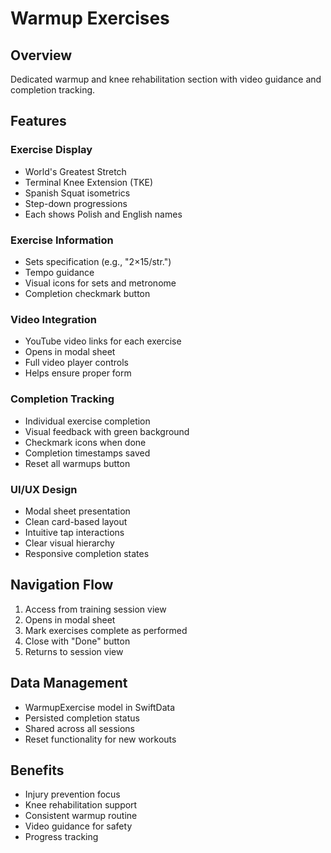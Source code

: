 # Warmup Exercises

## Overview
Dedicated warmup and knee rehabilitation section with video guidance and completion tracking.

## Features

### Exercise Display
- World's Greatest Stretch
- Terminal Knee Extension (TKE)
- Spanish Squat isometrics
- Step-down progressions
- Each shows Polish and English names

### Exercise Information
- Sets specification (e.g., "2×15/str.")
- Tempo guidance
- Visual icons for sets and metronome
- Completion checkmark button

### Video Integration
- YouTube video links for each exercise
- Opens in modal sheet
- Full video player controls
- Helps ensure proper form

### Completion Tracking
- Individual exercise completion
- Visual feedback with green background
- Checkmark icons when done
- Completion timestamps saved
- Reset all warmups button

### UI/UX Design
- Modal sheet presentation
- Clean card-based layout
- Intuitive tap interactions
- Clear visual hierarchy
- Responsive completion states

## Navigation Flow
1. Access from training session view
2. Opens in modal sheet
3. Mark exercises complete as performed
4. Close with "Done" button
5. Returns to session view

## Data Management
- WarmupExercise model in SwiftData
- Persisted completion status
- Shared across all sessions
- Reset functionality for new workouts

## Benefits
- Injury prevention focus
- Knee rehabilitation support
- Consistent warmup routine
- Video guidance for safety
- Progress tracking